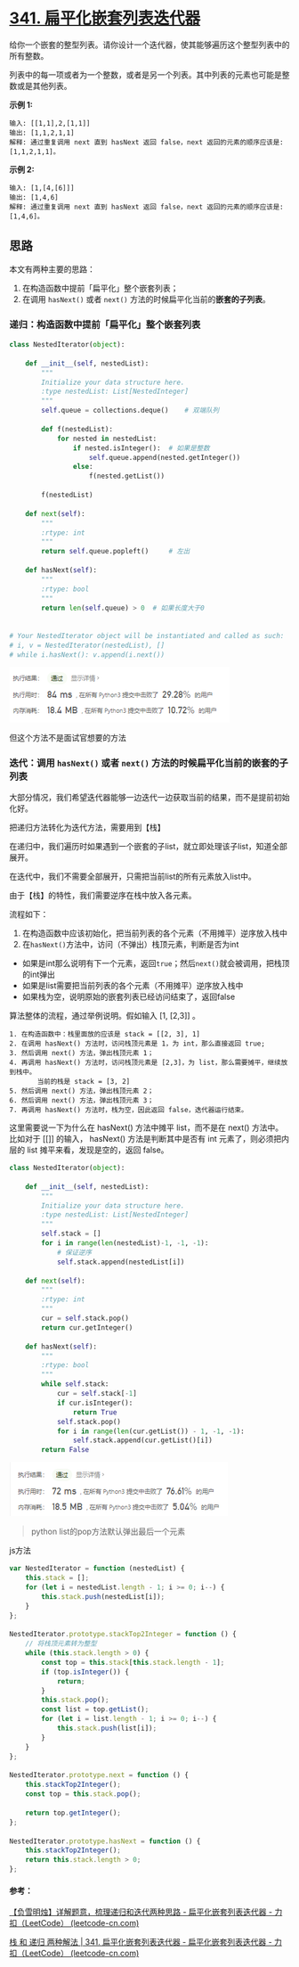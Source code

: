 # [341. 扁平化嵌套列表迭代器](https://leetcode-cn.com/problems/flatten-nested-list-iterator/)

给你一个嵌套的整型列表。请你设计一个迭代器，使其能够遍历这个整型列表中的所有整数。

列表中的每一项或者为一个整数，或者是另一个列表。其中列表的元素也可能是整数或是其他列表。

 

**示例 1:**

```
输入: [[1,1],2,[1,1]]
输出: [1,1,2,1,1]
解释: 通过重复调用 next 直到 hasNext 返回 false，next 返回的元素的顺序应该是: [1,1,2,1,1]。
```

**示例 2:**

```
输入: [1,[4,[6]]]
输出: [1,4,6]
解释: 通过重复调用 next 直到 hasNext 返回 false，next 返回的元素的顺序应该是: [1,4,6]。
```

## 思路

本文有两种主要的思路：

1. 在构造函数中提前「扁平化」整个嵌套列表；
2. 在调用 `hasNext()` 或者 `next()` 方法的时候扁平化当前的**嵌套的子列表**。

### 递归：构造函数中提前「扁平化」整个嵌套列表



```python
class NestedIterator(object):

    def __init__(self, nestedList):
        """
        Initialize your data structure here.
        :type nestedList: List[NestedInteger]
        """
        self.queue = collections.deque()    # 双端队列

        def f(nestedList):
            for nested in nestedList:
                if nested.isInteger():  # 如果是整数
                    self.queue.append(nested.getInteger())
                else:
                    f(nested.getList())

        f(nestedList)

    def next(self):
        """
        :rtype: int
        """
        return self.queue.popleft()     # 左出

    def hasNext(self):
        """
        :rtype: bool
        """
        return len(self.queue) > 0  # 如果长度大于0
         

# Your NestedIterator object will be instantiated and called as such:
# i, v = NestedIterator(nestedList), []
# while i.hasNext(): v.append(i.next())
```

![image-20210323215823976](../img/image-20210323215823976.png)

但这个方法不是面试官想要的方法

### 迭代：调用 `hasNext()` 或者 `next()` 方法的时候扁平化当前的嵌套的子列表

大部分情况，我们希望迭代器能够一边迭代一边获取当前的结果，而不是提前初始化好。

把递归方法转化为迭代方法，需要用到【栈】

在递归中，我们遍历时如果遇到一个嵌套的子list，就立即处理该子list，知道全部展开。

在迭代中，我们不需要全部展开，只需把当前list的所有元素放入list中。

由于【栈】的特性，我们需要逆序在栈中放入各元素。

流程如下：

1. 在构造函数中应该初始化，把当前列表的各个元素（不用摊平）逆序放入栈中
2. 在`hasNext()`方法中，访问（不弹出）栈顶元素，判断是否为int

- 如果是int那么说明有下一个元素，返回`true`；然后`next()`就会被调用，把栈顶的int弹出
- 如果是list需要把当前列表的各个元素（不用摊平）逆序放入栈中
- 如果栈为空，说明原始的嵌套列表已经访问结束了，返回false

算法整体的流程，通过举例说明。假如输入 [1, [2,3]] 。

```
1. 在构造函数中：栈里面放的应该是 stack = [[2, 3], 1]
2. 在调用 hasNext() 方法时，访问栈顶元素是 1，为 int，那么直接返回 true;
3. 然后调用 next() 方法，弹出栈顶元素 1；
4. 再调用 hasNext() 方法时，访问栈顶元素是 [2,3]，为 list，那么需要摊平，继续放到栈中。
       当前的栈是 stack = [3, 2]
5. 然后调用 next() 方法，弹出栈顶元素 2；
6. 然后调用 next() 方法，弹出栈顶元素 3；
7. 再调用 hasNext() 方法时，栈为空，因此返回 false，迭代器运行结束。
```


这里需要说一下为什么在 hasNext() 方法中摊平 list，而不是在 next() 方法中。比如对于 [[]] 的输入， hasNext()  方法是判断其中是否有 int 元素了，则必须把内层的 list 摊平来看，发现是空的，返回 false。

```python
class NestedIterator(object):

    def __init__(self, nestedList):
        """
        Initialize your data structure here.
        :type nestedList: List[NestedInteger]
        """
        self.stack = []
        for i in range(len(nestedList)-1, -1, -1):
            # 保证逆序
            self.stack.append(nestedList[i])

    def next(self):
        """
        :rtype: int
        """
        cur = self.stack.pop()
        return cur.getInteger()

    def hasNext(self):
        """
        :rtype: bool
        """
        while self.stack:
            cur = self.stack[-1]
            if cur.isInteger():
                return True
            self.stack.pop()
            for i in range(len(cur.getList()) - 1, -1, -1):
                self.stack.append(cur.getList()[i])
        return False
```

![image-20210324090505203](../img/image-20210324090505203.png)

> python list的pop方法默认弹出最后一个元素

js方法

```javascript
var NestedIterator = function (nestedList) {
    this.stack = [];
    for (let i = nestedList.length - 1; i >= 0; i--) {
        this.stack.push(nestedList[i]);
    }
};

NestedIterator.prototype.stackTop2Integer = function () {
    // 将栈顶元素转为整型
    while (this.stack.length > 0) {
        const top = this.stack[this.stack.length - 1];
        if (top.isInteger()) {
            return;
        }
        this.stack.pop();
        const list = top.getList();
        for (let i = list.length - 1; i >= 0; i--) {
            this.stack.push(list[i]);
        }
    }
};

NestedIterator.prototype.next = function () {
    this.stackTop2Integer();
    const top = this.stack.pop();

    return top.getInteger();
};

NestedIterator.prototype.hasNext = function () {
    this.stackTop2Integer();
    return this.stack.length > 0;
};
```



#### 参考：

[【负雪明烛】详解题意，梳理递归和迭代两种思路 - 扁平化嵌套列表迭代器 - 力扣（LeetCode） (leetcode-cn.com)](https://leetcode-cn.com/problems/flatten-nested-list-iterator/solution/fu-xue-ming-zhu-xiang-jie-ti-yi-shu-li-d-n4qa/)

[栈 和 递归 两种解法 | 341. 扁平化嵌套列表迭代器 - 扁平化嵌套列表迭代器 - 力扣（LeetCode） (leetcode-cn.com)](https://leetcode-cn.com/problems/flatten-nested-list-iterator/solution/zhan-he-di-gui-liang-chong-jie-fa-341-bi-lunq/)